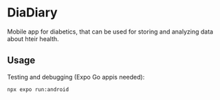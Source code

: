 # DiaDiary

Mobile app for diabetics, that can be used for storing and analyzing data about hteir health.

## Usage
Testing and debugging (Expo Go appis needed):

```
npx expo run:android
```